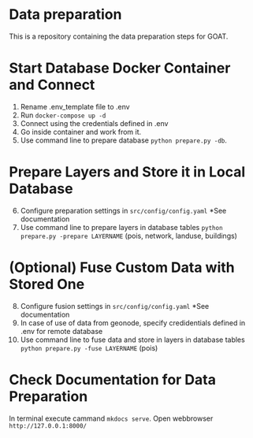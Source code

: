 # Data preparation
This is a repository containing the data preparation steps for GOAT. 


# Start Database Docker Container and Connect

1. Rename .env_template file to .env
2. Run `docker-compose up -d`
3. Connect using the credentials defined in .env
4. Go inside container and work from it.
5. Use command line to prepare database `python prepare.py -db`.

#  Prepare Layers and Store it in Local Database

6. Configure preparation settings in `src/config/config.yaml` *See documentation 
7. Use command line to prepare layers in database tables `python prepare.py -prepare LAYERNAME` (pois, network, landuse, buildings)

# (Optional) Fuse Custom Data with Stored One

8. Configure fusion settings in `src/config/config.yaml` *See documentation
9. In case of use of data from geonode, specify credidentials defined in .env for remote database
10. Use command line to fuse data and store in layers in database tables `python prepare.py -fuse LAYERNAME` (pois)


# Check Documentation for Data Preparation

In terminal execute cammand `mkdocs serve`.
Open webbrowser `http://127.0.0.1:8000/` 

